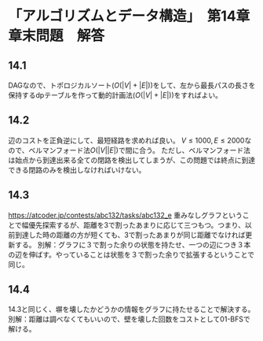 # 「アルゴリズムとデータ構造」　第14章章末問題　解答
## 14.1
DAGなので、トポロジカルソート($O(|V|+|E|)$)をして、左から最長パスの長さを保持するdpテーブルを作って動的計画法($O(|V|+|E|)$)をすればよい。

## 14.2
辺のコストを正負逆にして、最短経路を求めれば良い。
$V\leq 1000,E\leq 2000$なので、ベルマンフォード法$O(|V||E|)$で間に合う。
ただし、ベルマンフォード法は始点から到達出来る全ての閉路を検出してしまうが、この問題では終点に到達できる閉路のみを検出しなければいけない。

## 14.3
https://atcoder.jp/contests/abc132/tasks/abc132_e
重みなしグラフということで幅優先探索するが、距離を3で割ったあまりに応じて三つもつ。つまり、以前到達した時の距離の方が短くても、3で割ったあまりが同じ距離でなければ更新する。
別解：グラフに３で割った余りの状態を持たせ、一つの辺につき３本の辺を伸ばす。やっていることは状態を３で割った余りで拡張するということで同じ。

## 14.4
14.3と同じく、塀を壊したかどうかの情報をグラフに持たせることで解決する。
別解：距離は調べなくてもいいので、壁を壊した回数をコストとして01-BFSで解ける。